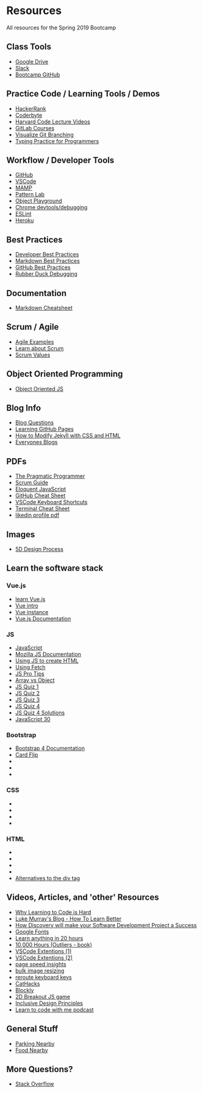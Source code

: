 # Resources
All resources for the Spring 2019 Bootcamp

## Class Tools
* [Google Drive](https://drive.google.com/drive/u/0/folders/1zT8cTZpnx1hAReYVhnQ8tPwfiQE41jgL)
* [Slack](https://bootcamp-s19.slack.com/messages/CFJHJR200/)
* [Bootcamp GitHub](https://github.com/bootcamp-s19)

## Practice Code / Learning Tools / Demos
* [HackerRank](http://hackerrank.com/)
* [Coderbyte](https://coderbyte.com/)
* [Harvard Code Lecture Videos](https://www.youtube.com/playlist?list=PLhQjrBD2T382eX9-tF75Wa4lmlC7sxNDH)
* [GitLab Courses](https://lab.github.com/courses)
* [Visualize Git Branching](https://learngitbranching.js.org/)
* [Typing Practice for Programmers](https://typing.io/)

## Workflow / Developer Tools
* [GitHub](https://github.com)
* [VSCode](https://code.visualstudio.com/)
* [MAMP](https://www.mamp.info/en/)
* [Pattern Lab](https://patternlab.io/)
* [Object Playground](http://www.objectplayground.com/)
* [Chrome devtools/debugging](https://developers.google.com/web/tools/chrome-devtools/javascript/)
* [ESLint](https://www.youtube.com/watch?v=o2H8kvuwMKE)
* [Heroku](https://devcenter.heroku.com/start)

## Best Practices
* [Developer Best Practices](https://www.tutorialspoint.com/developers_best_practices/index.htm)
* [Markdown Best Practices](https://gist.github.com/PurpleBooth/109311bb0361f32d87a2)
* [GitHub Best Practices](https://resources.github.com/videos/github-best-practices/)
* [Rubber Duck Debugging](https://en.wikipedia.org/wiki/Rubber_duck_debugging)

## Documentation
* [Markdown Cheatsheet](https://github.com/adam-p/markdown-here/wiki/Markdown-Cheatsheet)

## Scrum / Agile
* [Agile Examples](https://www.mountaingoatsoftware.com/agile/)
* [Learn about Scrum](https://www.scrumalliance.org/learn-about-scrum)
* [Scrum Values](https://www.scrumalliance.org/learn-about-scrum/scrum-values)

## Object Oriented Programming
* [Object Oriented JS](https://developer.mozilla.org/en-US/docs/Learn/JavaScript/Objects/Object-oriented_JS)

## Blog Info
* [Blog Questions](https://github.com/bootcamp-s19/Resources/blob/master/Blog_Questions.md)
* [Learning GitHub Pages](https://lab.github.com/githubtraining/github-pages)
* [How to Modify Jekyll with CSS and HTML](https://help.github.com/en/articles/customizing-css-and-html-in-your-jekyll-theme)
* [Everyones Blogs](https://github.com/bootcamp-s19/Resources/blob/master/everyones_blogs.md)

## PDFs
* [The Pragmatic Programmer](https://github.com/bootcamp-s19/Resources/blob/master/docs/1999%20-%20The%20Pragmatic%20Programmer.pdf)
* [Scrum Guide](https://github.com/bootcamp-s19/Resources/blob/master/docs/2017-Scrum-Guide-US.pdf)
* [Eloquent JavaScript](https://eloquentjavascript.net/)
* [GitHub Cheat Sheet](https://services.github.com/on-demand/downloads/github-git-cheat-sheet.pdf)
* [VSCode Keyboard Shortcuts](https://code.visualstudio.com/shortcuts/keyboard-shortcuts-macos.pdf)
* [Terminal Cheat Sheet](https://github.com/0nn0/terminal-mac-cheatsheet)
* [likedin profile pdf](https://github.com/bootcamp-s19/Resources/blob/master/docs/LinkedIn_Onesheets-Conducting-LinkedIn.pdf)

## Images
* [5D Design Process](https://github.com/bootcamp-s19/Resources/blob/master/docs/img/5D-Design-Process.jpg)

## Learn the software stack

### Vue.js
* [learn Vue.js](https://www.vuemastery.com/)
* [Vue intro](https://www.vuemastery.com/courses/intro-to-vue-js/)
* [Vue instance](https://www.vuemastery.com/courses/intro-to-vue-js/vue-instance/)
* [Vue.js Documentation](https://vuejs.org/v2/guide/)

### JS
* [JavaScript](https://www.javascript.com/)
* [Mozilla JS Documentation](https://developer.mozilla.org/en-US/docs/Web/JavaScript)
* [Using JS to create HTML](https://codeburst.io/learn-how-to-create-html-elements-with-plain-javascript-4f1323f96252)
* [Using Fetch](https://developer.mozilla.org/en-US/docs/Web/API/Fetch_API/Using_Fetch)
* [JS Pro Tips](https://www.youtube.com/watch?v=Mus_vwhTCq0)
* [Array vs Object](https://www.metaltoad.com/blog/javascript-understanding-objects-vs-arrays-and-when-use-them-part-1)
* [JS Quiz 1](http://perfectionkills.com/javascript-quiz/)
* [JS Quiz 2](https://www.javatpoint.com/javascript-quiz)
* [JS Quiz 3](https://www.tutorialspoint.com/javascript/javascript_online_quiz.htm)
* [JS Quiz 4](http://davidshariff.com/js-quiz/)
* [JS Quiz 4 Solutions](https://gist.github.com/MattSurabian/8867307)
* [JavaScript 30](https://javascript30.com/)

### Bootstrap
* [Bootstrap 4 Documentation](https://getbootstrap.com/)
* [Card Flip](https://mdbootstrap.com/plugins/jquery/card-animations/)
* []()
* []()
* []()

### CSS
* []()
* []()
* []()
* []()

### HTML
* []()
* []()
* []()
* []()
* [Alternatives to the div tag](https://medium.com/web-dev-basics/7-alternatives-to-the-div-html-tag-7c888c7b5036)

## Videos, Articles, and 'other' Resources
* [Why Learning to Code is Hard](https://www.thinkful.com/blog/why-learning-to-code-is-so-damn-hard/)
* [Luke Murray's Blog - How To Learn Better](http://lukecmurray.tumblr.com/post/150290375977/how-to-learn-better-my-advice-after-26-years-in)
* [How Discovery will make your Software Development Project a Success](https://www.alphalogicinc.com/blog/how-discovery-will-make-your-software-development-project-a-success/)
* [Google Fonts](https://fonts.google.com/)
* [Learn anything in 20 hours](https://lifehacker.com/learn-anything-in-20-hours-with-this-four-step-method-509281792)
* [10,000 Hours (Outliers - book) ](https://en.wikipedia.org/wiki/Outliers_(book))
* [VSCode Extentions (1)](https://youtu.be/rH1RTwaAeGc)
* [VSCode Extentions (2)](https://youtu.be/u21W_tfPVrY)
* [page speed insights](https://developers.google.com/speed/pagespeed/insights/)
* [bulk image resizing](https://www.birme.net/?target_width=600&target_height=468)
* [reroute keyboard keys](https://pqrs.org/osx/karabiner/)
* [CatHacks](http://cathacks.cs.uky.edu/)
* [Blockly](https://developers.google.com/blockly/)
* [2D Breakout JS game](https://developer.mozilla.org/en-US/docs/Games/Tutorials/2D_Breakout_game_pure_JavaScript)
* [Inclusive Design Principles](https://inclusivedesignprinciples.org/)
* [Learn to code with me podcast](https://learntocodewith.me/podcast/)

## General Stuff
* [Parking Nearby](https://www.awesomeinc.org/parking/)
* [Food Nearby](https://www.yelp.com/search?find_desc=Lunch&start=0&l=g:-84.49044227600098,38.04862067933858,-84.5039176940918,38.04017136188973)

## More Questions?
* [Stack Overflow](https://stackoverflow.com/)